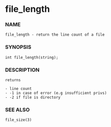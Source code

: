 # file_length

### NAME

    file_length - return the line count of a file

### SYNOPSIS

    int file_length(string);

### DESCRIPTION

    returns

    - line count
    - -1 in case of error (e.g insufficient privs)
    - -2 if file is directory

### SEE ALSO

    file_size(3)
